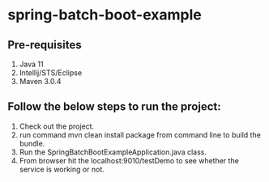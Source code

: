 # spring-batch-boot-example

## Pre-requisites
1) Java 11
2) Intellij/STS/Eclipse
3) Maven 3.0.4

## Follow the below steps to run the project:
1) Check out the project.
2) run command mvn clean install package from command line to build the bundle.
3) Run the SpringBatchBootExampleApplication.java class.
4) From browser hit the localhost:9010/testDemo to see whether the service is working or not.

